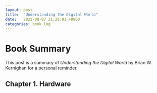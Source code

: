 ```yaml
---
layout: post
title:  "Understanding the Digital World"
date:   2022-08-07 21:28:01 +0900
categories: book log
---
```


# Book Summary
This post is a summary of *Understanding the Digital World* by Brian W. Kernighan for a personal reminder.

## Chapter 1. Hardware
